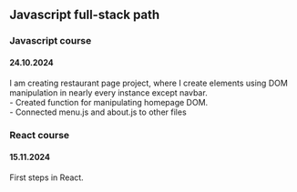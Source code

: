 <h2>Javascript full-stack path</h2>
<h3>Javascript course</h3>
<h4>24.10.2024</h4>
I am creating restaurant page project, where I create elements using DOM manipulation in nearly every instance except navbar.
<br>- Created function for manipulating homepage DOM.
<br>- Connected menu.js and about.js to other files

<h3>React course</h3>
<h4>15.11.2024</h4>
First steps in React.


